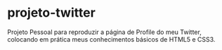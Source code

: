 # projeto-twitter
Projeto Pessoal para reproduzir a página de Profile do meu Twitter, colocando em prática meus conhecimentos básicos de HTML5 e CSS3.
